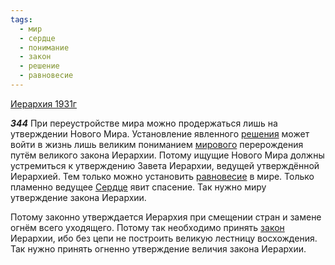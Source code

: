 ```yaml
---
tags:
  - мир
  - сердце
  - понимание
  - закон
  - решение
  - равновесие
---
```


[Иерархия 1931г](/agni/1931)

___344___
При переустройстве мира можно продержаться лишь на утверждении Нового Мира. Установление явленного [решения](/tag/#решение) может войти в жизнь лишь великим пониманием [мирового](/tag/#мир) перерождения путём великого закона Иерархии. Потому ищущие Нового Мира должны устремиться к утверждению Завета Иерархии, ведущей утверждённой Иерархией. Тем только можно установить [равновесие](/tag/#равновесие) в мире. Только пламенно ведущее [Сердце](/tag/#сердце) явит спасение. Так нужно миру утверждение закона Иерархии.   

Потому законно утверждается Иерархия при смещении стран и замене огнём всего уходящего. Потому так необходимо принять [закон](/tag/#закон) Иерархии, ибо без цепи не построить великую лестницу восхождения. Так нужно принять огненно утверждение величия закона Иерархии.   

